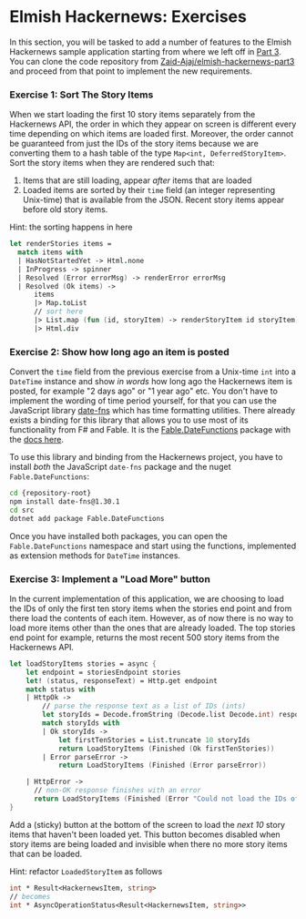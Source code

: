 # Elmish Hackernews: Exercises

In this section, you will be tasked to add a number of features to the Elmish Hackernews sample application starting from where we left off in [Part 3](elmish-hackernews-part3). You can clone the code repository from [Zaid-Ajaj/elmish-hackernews-part3](https://github.com/Zaid-Ajaj/elmish-hackernews-part3) and proceed from that point to implement the new requirements.

### Exercise 1: Sort The Story Items

When we start loading the first 10 story items separately from the Hackernews API, the order in which they appear on screen is different every time depending on which items are loaded first. Moreover, the order cannot be guaranteed from just the IDs of the story items because we are converting them to a hash table of the type `Map<int, DeferredStoryItem>`. Sort the story items when they are rendered such that:
 1. Items that are still loading, appear *after* items that are loaded
 2. Loaded items are sorted by their `time` field (an integer representing Unix-time) that is available from the JSON. Recent story items appear before old story items.

Hint: the sorting happens in here
```fsharp {highlight: [9]}
let renderStories items =
  match items with
  | HasNotStartedYet -> Html.none
  | InProgress -> spinner
  | Resolved (Error errorMsg) -> renderError errorMsg
  | Resolved (Ok items) ->
      items
      |> Map.toList
      // sort here
      |> List.map (fun (id, storyItem) -> renderStoryItem id storyItem)
      |> Html.div
```

### Exercise 2: Show how long ago an item is posted

Convert the `time` field from the previous exercise from a Unix-time `int` into a `DateTime` instance and show *in words* how long ago the Hackernews item is posted, for example "2 days ago" or "1 year ago" etc. You don't have to implement the wording of time period yourself, for that you can use the JavaScript library [date-fns](https://date-fns.org/) which has time formatting utilities. There already exists a binding for this library that allows you to use most of its functionality from F# and Fable. It is the [Fable.DateFunctions](https://github.com/Zaid-Ajaj/Fable.DateFunctions) package with the [docs here](https://zaid-ajaj.github.io/Fable.DateFunctions/).

To use this library and binding from the Hackernews project, you have to install *both* the JavaScript `date-fns` package and the nuget `Fable.DateFunctions`:
```bash
cd {repository-root}
npm install date-fns@1.30.1
cd src
dotnet add package Fable.DateFunctions
```
Once you have installed both packages, you can open the `Fable.DateFunctions` namespace and start using the functions, implemented as extension methods for `DateTime` instances.

### Exercise 3: Implement a "Load More" button

In the current implementation of this application, we are choosing to load the IDs of only the first ten story items when the stories end point and from there load the contents of each item. However, as of now there is no way to load more items other than the ones that are already loaded. The top stories end point for example, returns the most recent 500 story items from the Hackernews API.

```fsharp {highlight: [10]}
let loadStoryItems stories = async {
    let endpoint = storiesEndpoint stories
    let! (status, responseText) = Http.get endpoint
    match status with
    | HttpOk ->
        // parse the response text as a list of IDs (ints)
        let storyIds = Decode.fromString (Decode.list Decode.int) responseText
        match storyIds with
        | Ok storyIds ->
            let firstTenStories = List.truncate 10 storyIds
            return LoadStoryItems (Finished (Ok firstTenStories))
        | Error parseError ->
            return LoadStoryItems (Finished (Error parseError))

    | HttpError ->
      // non-OK response finishes with an error
      return LoadStoryItems (Finished (Error "Could not load the IDs of the story items."))
}
```

Add a (sticky) button at the bottom of the screen to load the *next 10* story items that haven't been loaded yet. This button becomes disabled when story items are being loaded and invisible when there no more story items that can be loaded.

Hint: refactor `LoadedStoryItem` as follows
```fsharp
int * Result<HackernewsItem, string>
// becomes
int * AsyncOperationStatus<Result<HackernewsItem, string>>
```